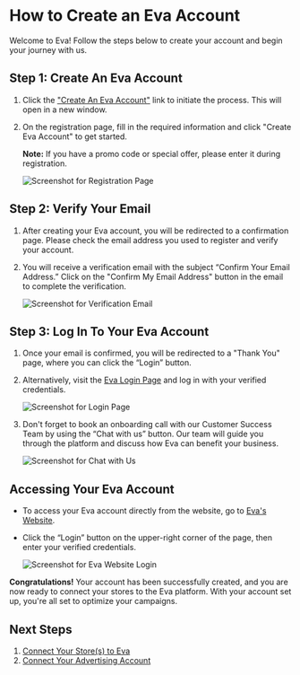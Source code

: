 # How to Create an Eva Account

Welcome to Eva! Follow the steps below to create your account and begin your journey with us.

## Step 1: Create An Eva Account
1. Click the <a href="https://iapp.eva.guru/welcome" target="_blank" rel="noopener noreferrer">"Create An Eva Account"</a> link to initiate the process. This will open in a new window.

2. On the registration page, fill in the required information and click "Create Eva Account" to get started. 

   **Note:** If you have a promo code or special offer, please enter it during registration.

   ![Screenshot for Registration Page](registration-page-screenshot.png)  <!-- Screenshot for registration page -->

## Step 2: Verify Your Email
1. After creating your Eva account, you will be redirected to a confirmation page. Please check the email address you used to register and verify your account.

2. You will receive a verification email with the subject “Confirm Your Email Address.” Click on the "Confirm My Email Address" button in the email to complete the verification.

   ![Screenshot for Verification Email](verification-email-screenshot.png)  <!-- Screenshot for verification email -->

## Step 3: Log In To Your Eva Account
1. Once your email is confirmed, you will be redirected to a "Thank You" page, where you can click the “Login” button.

2. Alternatively, visit the [Eva Login Page](https://iapp.eva.guru/login) and log in with your verified credentials.

   ![Screenshot for Login Page](login-page-screenshot.png)  <!-- Screenshot for login page -->

3. Don't forget to book an onboarding call with our Customer Success Team by using the “Chat with us” button. Our team will guide you through the platform and discuss how Eva can benefit your business.

   ![Screenshot for Chat with Us](chat-with-us-button-screenshot.png)  <!-- Screenshot for Chat with Us button -->

## Accessing Your Eva Account
- To access your Eva account directly from the website, go to [Eva's Website](https://eva.guru/).
- Click the “Login” button on the upper-right corner of the page, then enter your verified credentials.

   ![Screenshot for Eva Website Login](eva-website-login-screenshot.png)  <!-- Screenshot for Eva Website login -->

**Congratulations!** Your account has been successfully created, and you are now ready to connect your stores to the Eva platform. With your account set up, you're all set to optimize your campaigns.

## Next Steps

1. [Connect Your Store(s) to Eva](getting-started/connecting-your-amazon-store.md)
2. [Connect Your Advertising Account](getting-started/connecting-your-ad-account.md)
